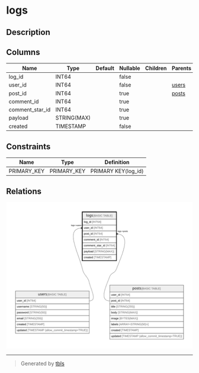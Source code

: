 # logs

## Description

## Columns

| Name | Type | Default | Nullable | Children | Parents | Comment |
| ---- | ---- | ------- | -------- | -------- | ------- | ------- |
| log_id | INT64 |  | false |  |  |  |
| user_id | INT64 |  | false |  | [users](users.md) |  |
| post_id | INT64 |  | true |  | [posts](posts.md) |  |
| comment_id | INT64 |  | true |  |  |  |
| comment_star_id | INT64 |  | true |  |  |  |
| payload | STRING(MAX) |  | true |  |  |  |
| created | TIMESTAMP |  | false |  |  |  |

## Constraints

| Name | Type | Definition |
| ---- | ---- | ---------- |
| PRIMARY_KEY | PRIMARY_KEY | PRIMARY KEY(log_id) |

## Relations

![er](logs.svg)

---

> Generated by [tbls](https://github.com/k1LoW/tbls)
